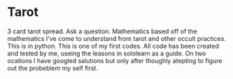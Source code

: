 # Tarot
3 card tarot spread. Ask a question. Mathematics based off of the mathematics I've come to understand from tarot and other occult practices.  
This is in python. This is one of my first codes. All code has been created and tested by me, useing the leasons in sololearn as a guide. On two ocations I have googled salutions but only after thoughly atepting to figure out the probeblem my self first. 
